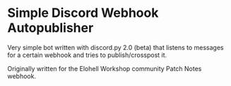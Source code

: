 # Simple Discord Webhook Autopublisher

Very simple bot written with discord.py 2.0 (beta) that listens to messages for a certain webhook and tries to publish/crosspost it.

Originally written for the Elohell Workshop community Patch Notes webhook.

